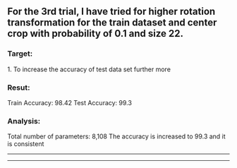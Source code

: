 <h2>For the 3rd trial, I have tried for higher rotation transformation for the train dataset and center crop with probability of 0.1 and size 22.  </h2>

<h3>Target:</h3>
    1. To increase the accuracy of test data set further more
    
<h3>Resut:</h3>
    Train Accuracy: 98.42
    Test Accuracy: 99.3
        
<h3>Analysis:</h3>
    Total number of parameters: 8,108
    The accuracy is increased to 99.3 and it is consistent

--------------------------------------------------------------------------------------------------------------------------------------
--------------------------------------------------------------------------------------------------------------------------------------
